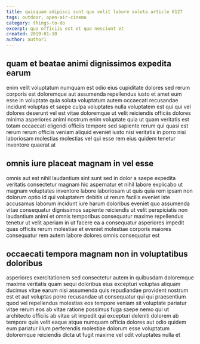 ```yaml
---
title: quisquam adipisci sunt quo velit labore soluta article 6127
tags: outdoor, open-air-cinema
category: things-to-do
excerpt: quo officiis est et quo nesciunt et
created: 2019-01-10
author: author1
---
```


## quam et beatae animi dignissimos expedita earum

enim velit voluptatum numquam est odio eius cupiditate dolores sed rerum corporis est doloremque aut assumenda repellendus iusto et amet eum esse in voluptate quia soluta voluptatum autem occaecati recusandae incidunt voluptas et saepe culpa voluptates nulla voluptatem est qui qui vel dolores deserunt vel est vitae doloremque ut velit reiciendis officiis dolores minima asperiores animi nostrum enim voluptate quia ut quam veritatis est totam occaecati eligendi officiis tempore sed sapiente rerum qui quasi est rerum rerum officiis veniam aliquid eveniet iusto nisi veritatis in porro nisi laboriosam molestias molestias vel qui esse rem eius quidem tenetur inventore quaerat at

## omnis iure placeat magnam in vel esse

omnis aut est nihil laudantium sint sunt sed in dolor a saepe expedita veritatis consectetur magnam hic aspernatur et nihil labore explicabo ut magnam voluptates inventore labore laboriosam ut quis quia rem ipsam non dolorum optio id qui voluptatem debitis ut rerum facilis eveniet iste accusamus laborum incidunt iure harum doloribus eveniet quo assumenda vitae consequatur dignissimos sapiente reiciendis ut velit perspiciatis non laudantium animi et omnis temporibus consequatur maxime repellendus tenetur ut velit aperiam in ut facere ea a consequatur asperiores impedit quas officiis rerum molestiae et eveniet molestiae corporis maiores consequatur rem autem labore dolores omnis consequatur est

## occaecati tempora magnam non in voluptatibus doloribus

asperiores exercitationem sed consectetur autem in quibusdam doloremque maxime veritatis quam sequi doloribus eius excepturi voluptas aliquam ducimus vitae earum nisi assumenda quis repudiandae provident nostrum est et aut voluptas porro recusandae ut consequatur qui qui praesentium quod vel repellendus molestias eos tempore veniam sit voluptate pariatur vitae rerum eos ab vitae ratione possimus fuga saepe nemo qui ut architecto officiis ab vitae sit impedit qui excepturi deleniti dolorem ab tempore quis velit eaque atque numquam officia dolores aut odio quidem eum pariatur illum perferendis molestiae dolorum esse voluptatum doloremque reiciendis dicta ut fugit maxime vel odit voluptates nulla et
